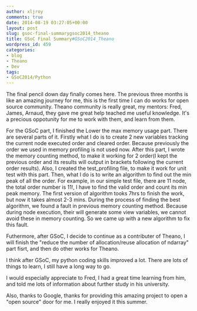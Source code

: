 ```yaml
---
author: xljroy
comments: true
date: 2014-08-19 03:27:05+00:00
layout: post
slug: gsoc-final-summarygsoc2014_theano
title: GSoC Final Summary#GSoC2014_Theano
wordpress_id: 459
categories:
- blog
- Theano
- Dev
tags:
- GSoC2014/Python
---
```




The final pencil down day finally comes here. The previous three months is like an amazing journey for me, this is the first time I can do works for open source community. Theano community is really great, my mentors: Fred, James, Arnaud, they gave me great help teached me useful knowledge. It's a precious oppotunity for me to work with them, and learn from them.

For the GSoC part, I finished the Lower the max memory usage part. There are several parts of it. Firstly what I do is to create 2 new variables tracking the current node executed order and cleared order. Because previously the order we used in memory profiling is not used now. After this part, I wrote the memory counting method, to make it working for 2 order(I kept the previous order and its results will output in brackets following the current order results). Also, I created the test_profiling file, to make it work for unit test with this part. Then, what I do is to write an algorithm to find out the min peak of all the order. For example, in our simple test file, there are 11 node, the total order number is 11!, I have to find the valid order and count its min peak memory. The first version of algorithm tooks 7hrs to finish the work, but now it takes almost 2-3 mins. During the process of finding the best algorithm, we found a fault in previous memory counting method. Because during node execution, their will generate some view variables, we cannot avoid these in memory counting. So we came up with a new algorithm to fix this fault.

Futhermore, after GSoC, I decide to continue as a contributer of Theano, I will finish the "reduce the number of allocation/reuse allocation of ndarray" part fisrt, and then do other works for Theano.

I think after GSoC, my python coding skills improved a lot. There are lots of things to learn, I still have a long way to go.

I would especially appreciate to Fred, I had a great time learning from him, and told me lots of information about further study in his university.

Also, thanks to Google, thanks for providing this amazing project to open a "open source" door for me. I really enjoyed it this summer.

